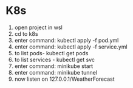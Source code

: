# K8s

1. open project in wsl
2. cd to k8s
3. enter command: kubectl apply -f pod.yml
4. enter command: kubectl apply -f service.yml
5. to list pods- kubectl get pods
6. to list services - kubectl get svc
7. enter command: minikube start
8. enter command: minikube tunnel
9. now listen on 127.0.0.1/WeatherForecast
